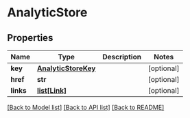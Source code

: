 # AnalyticStore

## Properties
Name | Type | Description | Notes
------------ | ------------- | ------------- | -------------
**key** | [**AnalyticStoreKey**](AnalyticStoreKey.md) |  | [optional] 
**href** | **str** |  | [optional] 
**links** | [**list[Link]**](Link.md) |  | [optional] 

[[Back to Model list]](../README.md#documentation-for-models) [[Back to API list]](../README.md#documentation-for-api-endpoints) [[Back to README]](../README.md)


